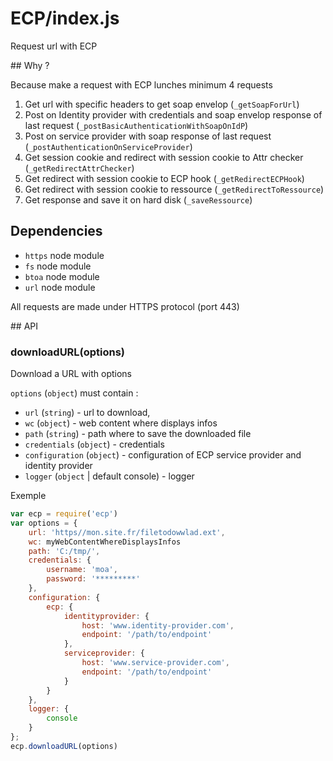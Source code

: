 # ECP/index.js

Request url with ECP

## Why ?

Because make a request with ECP lunches minimum 4 requests

1. Get url with specific headers to get soap envelop (`_getSoapForUrl`)
1. Post on Identity provider with credentials and soap envelop response of last request (`_postBasicAuthenticationWithSoapOnIdP`)
1. Post on service provider with soap response of last request (`_postAuthenticationOnServiceProvider`)
1. Get session cookie and redirect with session cookie to Attr checker (`_getRedirectAttrChecker`)
1. Get redirect with session cookie to ECP hook (`_getRedirectECPHook`)
1. Get redirect with session cookie to ressource (`_getRedirectToRessource`)
1. Get response and save it on hard disk (`_saveRessource`)

## Dependencies

- `https` node module
- `fs` node module
- `btoa` node module
- `url` node module

All requests are made under HTTPS protocol (port 443)

## API

### downloadURL(options)

Download a URL with options

`options` (`object`) must contain :

- `url` (`string`) - url to download,
- `wc` (`object`) - web content where displays infos
- `path` (`string`) - path where to save the downloaded file
- `credentials` (`object`) - credentials
- `configuration` (`object`) - configuration of ECP service provider and identity provider
- `logger` (`object` | default console) - logger

Exemple

```js
var ecp = require('ecp')
var options = {
    url: 'https//mon.site.fr/filetodowwlad.ext',
    wc: myWebContentWhereDisplaysInfos
    path: 'C:/tmp/',
    credentials: {
        username: 'moa',
        password: '*********'
    },
    configuration: {
        ecp: {
            identityprovider: {
                host: 'www.identity-provider.com',
                endpoint: '/path/to/endpoint'
            },
            serviceprovider: {
                host: 'www.service-provider.com',
                endpoint: '/path/to/endpoint'
            }
        }
    },
    logger: {
        console
    }
};
ecp.downloadURL(options)
```

